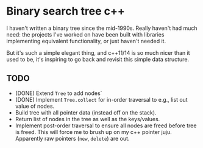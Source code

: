 # Binary search tree c++

I haven't written a binary tree since the mid-1990s. Really haven't had
much need: the projects I've worked on have been built with libraries
implementing equivalent functionality, or just haven't needed it.

But it's such a simple elegant thing, and c++11/14 is so much nicer than
it used to be, it's inspiring to go back and revisit this simple data
structure.

## TODO

* (DONE) Extend `Tree` to add nodes`
* (DONE) Implement `Tree.collect` for in-order traversal to e.g., list out
  value of nodes.
* Build tree with all pointer data (instead off on the stack).
* Return list of nodes in the tree as well as the keys/values.
* Implement post-order traversal to ensure all nodes are freed before
  tree is freed. This will force me to brush up on my c++ pointer juju.
  Apparently raw pointers (`new`, `delete`) are out.
